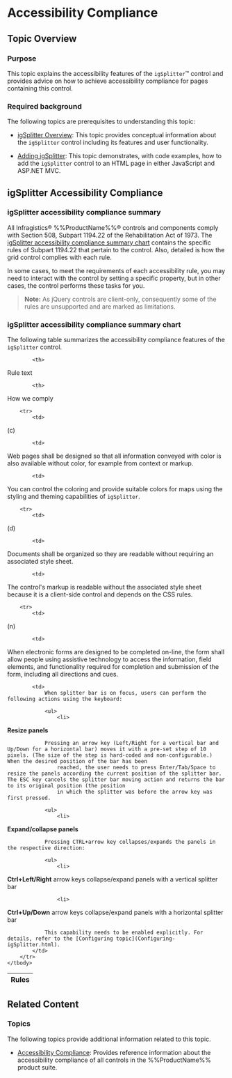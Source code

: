 ﻿<!--
|metadata|
{
    "fileName": "igsplitter-accessibility-compliance",
    "controlName": "igSplitter",
    "tags": ["Getting Started","How Do I","Layouts","Section 508"]
}
|metadata|
-->

# Accessibility Compliance



## Topic Overview
### Purpose

This topic explains the accessibility features of the `igSplitter`™ control and provides advice on how to achieve accessibility compliance for pages containing this control.

### Required background

The following topics are prerequisites to understanding this topic:

- [igSplitter Overview](igSplitter-Overview.html): This topic provides conceptual information about the `igSplitter` control including its features and user functionality.

- [Adding igSplitter](Adding-igSplitter.html): This topic demonstrates, with code examples, how to add the `igSplitter` control to an HTML page in either JavaScript and ASP.NET MVC.

## igSplitter Accessibility Compliance
### igSplitter accessibility compliance summary

All Infragistics® %%ProductName%%® controls and components comply with Section 508, Subpart 1194.22 of the Rehabilitation Act of 1973. The [igSplitter accessibility compliance summary chart](#summary-chart) contains the specific rules of Subpart 1194.22 that pertain to the control. Also, detailed is how the grid control complies with each rule.

In some cases, to meet the requirements of each accessibility rule, you may need to interact with the control by setting a specific property, but in other cases, the control performs these tasks for you.

>**Note:** As jQuery controls are client-only, consequently some of the rules are unsupported and are marked as limitations.

### <a id="summary-chart"></a>igSplitter accessibility compliance summary chart

The following table summarizes the accessibility compliance features of the `igSplitter` control.

<table class="table">
	<thead>
		<tr>
            <th>
Rules
			</th>

            <th>
Rule text
			</th>

            <th>
How we comply
			</th>
        </tr>
	</thead>
	<tbody>
        

        <tr>
            <td>
(c)
			</td>

            <td>
Web pages shall be designed so that all information conveyed with color is also available without color, for example from context or markup.
			</td>

            <td>
You can control the coloring and provide suitable colors for maps using the styling and theming capabilities of `igSplitter`.
			</td>
        </tr>

        <tr>
            <td>
(d)
			</td>

            <td>
Documents shall be organized so they are readable without requiring an associated style sheet.
			</td>

            <td>
The control's markup is readable without the associated style sheet because it is a client-side control and depends on the CSS rules.
			</td>
        </tr>

        <tr>
            <td>
(n)
			</td>

            <td>
When electronic forms are designed to be completed on-line, the form shall allow people using assistive technology to access the information, field elements, and functionality required for completion and submission of the form, including
                    all directions and cues.
			</td>

            <td>
                When splitter bar is on focus, users can perform the following actions using the keyboard:

                <ul>
                    <li>
**Resize panels**
					</li>
                </ul>

                Pressing an arrow key (Left/Right for a vertical bar and Up/Down for a horizontal bar) moves it with a pre-set step of 10 pixels. (The size of the step is hard-coded and non-configurable.) When the desired position of the bar has been
                    reached, the user needs to press Enter/Tab/Space to resize the panels according the current position of the splitter bar. The ESC key cancels the splitter bar moving action and returns the bar to its original position (the position
                    in which the splitter was before the arrow key was first pressed.

                <ul>
                    <li>
**Expand/collapse panels**
					</li>
                </ul>

                Pressing CTRL+arrow key collapses/expands the panels in the respective direction:

                <ul>
                    <li>
**Ctrl+Left/Right** arrow keys collapse/expand panels with a vertical splitter bar
					</li>

                    <li>
**Ctrl+Up/Down** arrow keys collapse/expand panels with a horizontal splitter bar
					</li>
                </ul>

                This capability needs to be enabled explicitly. For details, refer to the [Configuring topic](Configuring-igSplitter.html).
            </td>
        </tr>
    </tbody>
</table>

## Related Content
### Topics

The following topics provide additional information related to this topic.

- [Accessibility Compliance](Accessibility-Compliance.html): Provides reference information about the accessibility compliance of all controls in the %%ProductName%% product suite.

 

 



